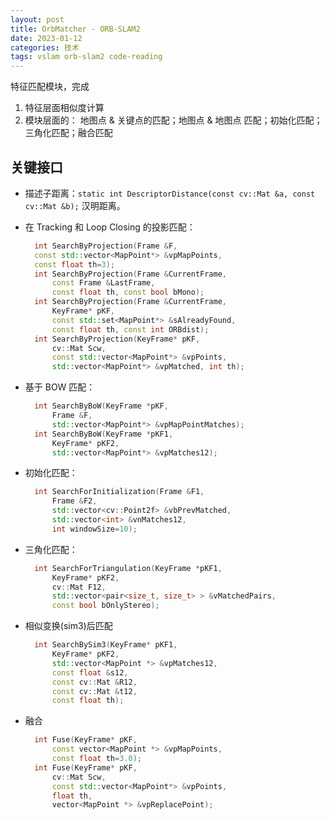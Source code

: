 ```yaml
---
layout: post
title: OrbMatcher - ORB-SLAM2
date: 2023-01-12
categories: 技术
tags: vslam orb-slam2 code-reading
---
```


特征匹配模块，完成

1. 特征层面相似度计算
2. 模块层面的： 地图点 & 关键点的匹配；地图点 & 地图点 匹配；初始化匹配；三角化匹配；融合匹配

## 关键接口

- 描述子距离：`static int DescriptorDistance(const cv::Mat &a, const cv::Mat &b);`
  汉明距离。

- 在 Tracking 和 Loop Closing 的投影匹配：
  ```cpp
    int SearchByProjection(Frame &F, 
    const std::vector<MapPoint*> &vpMapPoints, 
    const float th=3);
    int SearchByProjection(Frame &CurrentFrame, 
        const Frame &LastFrame, 
        const float th, const bool bMono);
    int SearchByProjection(Frame &CurrentFrame, 
        KeyFrame* pKF, 
        const std::set<MapPoint*> &sAlreadyFound, 
        const float th, const int ORBdist);
    int SearchByProjection(KeyFrame* pKF,
        cv::Mat Scw, 
        const std::vector<MapPoint*> &vpPoints, 
        std::vector<MapPoint*> &vpMatched, int th);
  ```

- 基于 BOW 匹配：
  ```cpp
    int SearchByBoW(KeyFrame *pKF, 
        Frame &F, 
        std::vector<MapPoint*> &vpMapPointMatches);
    int SearchByBoW(KeyFrame *pKF1, 
        KeyFrame* pKF2, 
        std::vector<MapPoint*> &vpMatches12);
  ```

- 初始化匹配：
  ```cpp
    int SearchForInitialization(Frame &F1, 
        Frame &F2, 
        std::vector<cv::Point2f> &vbPrevMatched, 
        std::vector<int> &vnMatches12, 
        int windowSize=10);
  ```

- 三角化匹配：
  ```cpp
    int SearchForTriangulation(KeyFrame *pKF1, 
        KeyFrame* pKF2, 
        cv::Mat F12,
        std::vector<pair<size_t, size_t> > &vMatchedPairs, 
        const bool bOnlyStereo);
  ```

- 相似变换(sim3)后匹配
  ```cpp
    int SearchBySim3(KeyFrame* pKF1, 
        KeyFrame* pKF2, 
        std::vector<MapPoint *> &vpMatches12, 
        const float &s12, 
        const cv::Mat &R12, 
        const cv::Mat &t12, 
        const float th);
  ```

- 融合
  ```cpp
    int Fuse(KeyFrame* pKF, 
        const vector<MapPoint *> &vpMapPoints, 
        const float th=3.0);
    int Fuse(KeyFrame* pKF, 
        cv::Mat Scw, 
        const std::vector<MapPoint*> &vpPoints, 
        float th, 
        vector<MapPoint *> &vpReplacePoint);
  ```